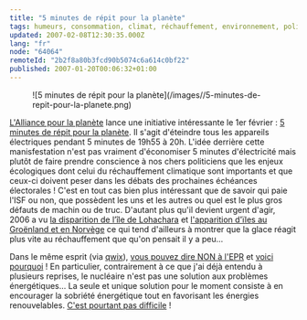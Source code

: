 ```yaml
---
title: "5 minutes de répit pour la planète"
tags: humeurs, consommation, climat, réchauffement, environnement, politique
updated: 2007-02-08T12:30:35.000Z
lang: "fr"
node: "64064"
remoteId: "2b2f8a80b3fcd90b5074c6a614c0bf22"
published: 2007-01-20T00:06:32+01:00
---
```

 <figure class="object-left">![5 minutes de répit pour la planète](/images//5-minutes-de-repit-pour-la-planete.png)
</figure>


[L'Alliance pour la planète](http://www.lalliance.fr/) lance une initiative intéressante le 1er février : [5 minutes de répit pour la planète](http://www.lalliance.fr/50-5-Minutes-De-Repit-Pour-La-Planete). Il s'agit d'éteindre tous les appareils électriques pendant 5 minutes de 19h55 à 20h. L'idée derrière cette manisfestation n'est pas vraiment d'économiser 5 minutes d'électricité mais plutôt de faire prendre conscience à nos chers politiciens que les enjeux écologiques dont celui du réchauffement climatique sont importants et que ceux-ci doivent peser dans les débats des prochaines échéances électorales ! C'est en tout cas bien plus intéressant que de savoir qui paie l'ISF ou non, que possèdent les uns et les autres ou quel est le plus gros défauts de machin ou de truc. D'autant plus qu'il devient urgent d'agir, 2006 a vu [la disparition de l’île de Lohachara](http://www.20minutes.fr/articles/2006/12/29/20061229-Environnement-Les-premiers-refugies-du-rechauffement-climatique-sont-indiens.php) et [l'apparition d'ïles au Groënland et en Norvège](http://www.nytimes.com/2007/01/16/science/earth/16gree.html) ce qui tend d'ailleurs à montrer que la glace réagit plus vite au réchauffement que qu'on pensait il y a peu...

 
Dans le même esprit (via [qwix](http://qwix.media-box.net/index.php/2007/01/17/198-JeDisNonALepr)), [vous pouvez dire NON à l'EPR](http://www.stop-epr.org/comment.php) et [voici pourquoi](http://www.stop-epr.org/comprendre.html) ! En particulier, contrairement à ce que j'ai déjà entendu à plusieurs reprises, le nucléaire n'est pas une solution aux problèmes énergétiques... La seule et unique solution pour le moment consiste à en encourager la sobriété énergétique tout en favorisant les énergies renouvelables. [C'est pourtant pas difficile](http://www.wwf.fr/campagnes/cyberactions/adoptons_la_planete_attitude) !

